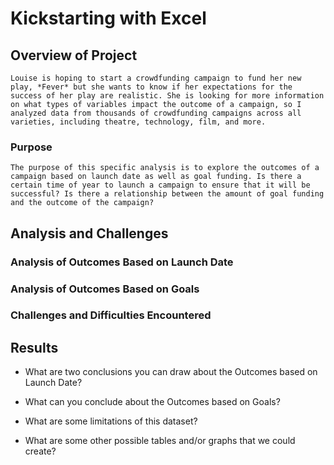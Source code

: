 # Kickstarting with Excel

## Overview of Project

    Louise is hoping to start a crowdfunding campaign to fund her new play, *Fever* but she wants to know if her expectations for the success of her play are realistic. She is looking for more information on what types of variables impact the outcome of a campaign, so I analyzed data from thousands of crowdfunding campaigns across all varieties, including theatre, technology, film, and more.

### Purpose
    
    The purpose of this specific analysis is to explore the outcomes of a campaign based on launch date as well as goal funding. Is there a certain time of year to launch a campaign to ensure that it will be successful? Is there a relationship between the amount of goal funding and the outcome of the campaign?

## Analysis and Challenges

### Analysis of Outcomes Based on Launch Date

### Analysis of Outcomes Based on Goals

### Challenges and Difficulties Encountered

## Results

- What are two conclusions you can draw about the Outcomes based on Launch Date?

- What can you conclude about the Outcomes based on Goals?

- What are some limitations of this dataset?

- What are some other possible tables and/or graphs that we could create?
